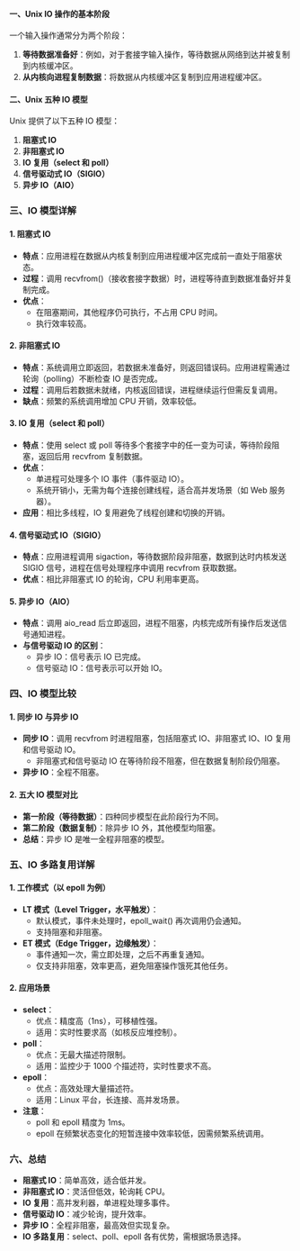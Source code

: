 
#### 一、Unix IO 操作的基本阶段

一个输入操作通常分为两个阶段：

1. **等待数据准备好**：例如，对于套接字输入操作，等待数据从网络到达并被复制到内核缓冲区。
2. **从内核向进程复制数据**：将数据从内核缓冲区复制到应用进程缓冲区。

#### 二、Unix 五种 IO 模型

Unix 提供了以下五种 IO 模型：

1. **阻塞式 IO**
2. **非阻塞式 IO**
3. **IO 复用（select 和 poll）**
4. **信号驱动式 IO（SIGIO）**
5. **异步 IO（AIO）**

### 三、IO 模型详解

#### 1. 阻塞式 IO

- **特点**：应用进程在数据从内核复制到应用进程缓冲区完成前一直处于阻塞状态。
- **过程**：调用 recvfrom()（接收套接字数据）时，进程等待直到数据准备好并复制完成。
- **优点**：
    - 在阻塞期间，其他程序仍可执行，不占用 CPU 时间。
    - 执行效率较高。
#### 2. 非阻塞式 IO

- **特点**：系统调用立即返回，若数据未准备好，则返回错误码。应用进程需通过轮询（polling）不断检查 IO 是否完成。
- **过程**：调用后若数据未就绪，内核返回错误，进程继续运行但需反复调用。
- **缺点**：频繁的系统调用增加 CPU 开销，效率较低。

#### 3. IO 复用（select 和 poll）

- **特点**：使用 select 或 poll 等待多个套接字中的任一变为可读，等待阶段阻塞，返回后用 recvfrom 复制数据。
- **优点**：
    - 单进程可处理多个 IO 事件（事件驱动 IO）。
    - 系统开销小，无需为每个连接创建线程，适合高并发场景（如 Web 服务器）。
- **应用**：相比多线程，IO 复用避免了线程创建和切换的开销。

#### 4. 信号驱动式 IO（SIGIO）

- **特点**：应用进程调用 sigaction，等待数据阶段非阻塞，数据到达时内核发送 SIGIO 信号，进程在信号处理程序中调用 recvfrom 获取数据。
- **优点**：相比非阻塞式 IO 的轮询，CPU 利用率更高。

#### 5. 异步 IO（AIO）

- **特点**：调用 aio_read 后立即返回，进程不阻塞，内核完成所有操作后发送信号通知进程。
- **与信号驱动 IO 的区别**：
    - 异步 IO：信号表示 IO 已完成。
    - 信号驱动 IO：信号表示可以开始 IO。

### 四、IO 模型比较

#### 1. 同步 IO 与异步 IO

- **同步 IO**：调用 recvfrom 时进程阻塞，包括阻塞式 IO、非阻塞式 IO、IO 复用和信号驱动 IO。
    - 非阻塞式和信号驱动 IO 在等待阶段不阻塞，但在数据复制阶段仍阻塞。
- **异步 IO**：全程不阻塞。

#### 2. 五大 IO 模型对比

- **第一阶段（等待数据）**：四种同步模型在此阶段行为不同。
- **第二阶段（数据复制）**：除异步 IO 外，其他模型均阻塞。
- **总结**：异步 IO 是唯一全程非阻塞的模型。

### 五、IO 多路复用详解

#### 1. 工作模式（以 epoll 为例）

- **LT 模式（Level Trigger，水平触发）**：
    - 默认模式，事件未处理时，epoll_wait() 再次调用仍会通知。
    - 支持阻塞和非阻塞。
- **ET 模式（Edge Trigger，边缘触发）**：
    - 事件通知一次，需立即处理，之后不再重复通知。
    - 仅支持非阻塞，效率更高，避免阻塞操作饿死其他任务。

#### 2. 应用场景

- **select**：
    - 优点：精度高（1ns），可移植性强。
    - 适用：实时性要求高（如核反应堆控制）。
- **poll**：
    - 优点：无最大描述符限制。
    - 适用：监控少于 1000 个描述符，实时性要求不高。
- **epoll**：
    - 优点：高效处理大量描述符。
    - 适用：Linux 平台，长连接、高并发场景。
- **注意**：
    - poll 和 epoll 精度为 1ms。
    - epoll 在频繁状态变化的短暂连接中效率较低，因需频繁系统调用。

### 六、总结

- **阻塞式 IO**：简单高效，适合低并发。
- **非阻塞式 IO**：灵活但低效，轮询耗 CPU。
- **IO 复用**：高并发利器，单进程处理多事件。
- **信号驱动 IO**：减少轮询，提升效率。
- **异步 IO**：全程非阻塞，最高效但实现复杂。
- **IO 多路复用**：select、poll、epoll 各有优势，需根据场景选择。